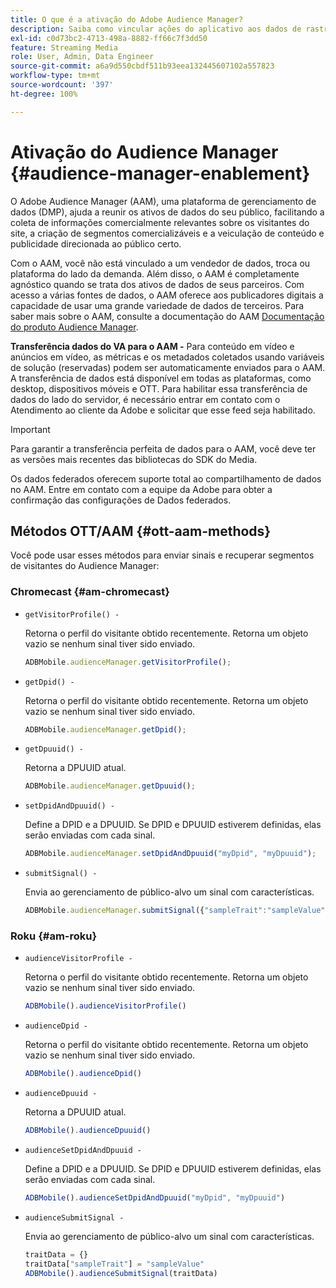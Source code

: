 ```yaml
---
title: O que é a ativação do Adobe Audience Manager?
description: Saiba como vincular ações do aplicativo aos dados de rastreamento de mídia sem precisar de regras de processamento adicionais e variáveis personalizadas.
exl-id: c0d73bc2-4713-498a-8882-ff66c7f3dd50
feature: Streaming Media
role: User, Admin, Data Engineer
source-git-commit: a6a9d550cbdf511b93eea132445607102a557823
workflow-type: tm+mt
source-wordcount: '397'
ht-degree: 100%

---
```


# Ativação do Audience Manager {#audience-manager-enablement}

O Adobe Audience Manager (AAM), uma plataforma de gerenciamento de dados (DMP), ajuda a reunir os ativos de dados do seu público, facilitando a coleta de informações comercialmente relevantes sobre os visitantes do site, a criação de segmentos comercializáveis e a veiculação de conteúdo e publicidade direcionada ao público certo.

Com o AAM, você não está vinculado a um vendedor de dados, troca ou plataforma do lado da demanda. Além disso, o AAM é completamente agnóstico quando se trata dos ativos de dados de seus parceiros. Com acesso a várias fontes de dados, o AAM oferece aos publicadores digitais a capacidade de usar uma grande variedade de dados de terceiros. Para saber mais sobre o AAM, consulte a documentação do AAM [Documentação do produto Audience Manager](https://docs.adobe.com/content/help/pt-BR/experience-cloud/user-guides/home.html).

**Transferência dados do VA para o AAM -** Para conteúdo em vídeo e anúncios em vídeo, as métricas e os metadados coletados usando variáveis de solução (reservadas) podem ser automaticamente enviados para o AAM. A transferência de dados está disponível em todas as plataformas, como desktop, dispositivos móveis e OTT. Para habilitar essa transferência de dados do lado do servidor, é necessário entrar em contato com o Atendimento ao cliente da Adobe e solicitar que esse feed seja habilitado.

>[!IMPORTANT]
>
>Para garantir a transferência perfeita de dados para o AAM, você deve ter as versões mais recentes das bibliotecas do SDK do Media.

Os dados federados oferecem suporte total ao compartilhamento de dados no AAM. Entre em contato com a equipe da Adobe para obter a confirmação das configurações de Dados federados.

## Métodos OTT/AAM {#ott-aam-methods}

Você pode usar esses métodos para enviar sinais e recuperar segmentos de visitantes do Audience Manager:

### Chromecast {#am-chromecast}

* `getVisitorProfile() -`

  Retorna o perfil do visitante obtido recentemente. Retorna um objeto vazio se nenhum sinal tiver sido enviado.

  ```js
  ADBMobile.audienceManager.getVisitorProfile();
  ```

* `getDpid() -`

  Retorna o perfil do visitante obtido recentemente. Retorna um objeto vazio se nenhum sinal tiver sido enviado.

  ```js
  ADBMobile.audienceManager.getDpid();
  ```

* `getDpuuid() -`

  Retorna a DPUUID atual.

  ```js
  ADBMobile.audienceManager.getDpuuid();
  ```

* `setDpidAndDpuuid() -`

  Define a DPID e a DPUUID. Se DPID e DPUUID estiverem definidas, elas serão enviadas com cada sinal.

  ```js
  ADBMobile.audienceManager.setDpidAndDpuuid("myDpid", "myDpuuid");
  ```

* `submitSignal() -`

  Envia ao gerenciamento de público-alvo um sinal com características.

  ```js
  ADBMobile.audienceManager.submitSignal({"sampleTrait":"sampleValue"});
  ```

### Roku {#am-roku}

* `audienceVisitorProfile -`

  Retorna o perfil do visitante obtido recentemente. Retorna um objeto vazio se nenhum sinal tiver sido enviado.

  ```js
  ADBMobile().audienceVisitorProfile()
  ```

* `audienceDpid -`

  Retorna o perfil do visitante obtido recentemente. Retorna um objeto vazio se nenhum sinal tiver sido enviado.

  ```js
  ADBMobile().audienceDpid()
  ```

* `audienceDpuuid -`

  Retorna a DPUUID atual.

  ```js
  ADBMobile().audienceDpuuid()
  ```

* `audienceSetDpidAndDpuuid -`

  Define a DPID e a DPUUID. Se DPID e DPUUID estiverem definidas, elas serão enviadas com cada sinal.

  ```js
  ADBMobile().audienceSetDpidAndDpuuid("myDpid", "myDpuuid")
  ```

* `audienceSubmitSignal -`

  Envia ao gerenciamento de público-alvo um sinal com características.

  ```js
  traitData = {}
  traitData["sampleTrait"] = "sampleValue"
  ADBMobile().audienceSubmitSignal(traitData)
  ```

